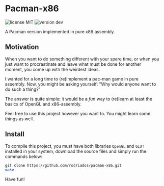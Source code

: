 # Pacman-x86
![license MIT](https://img.shields.io/badge/license-MIT-lightgrey.svg)
![version dev](https://img.shields.io/badge/version-dev-red.svg)

A Pacman version implemented in pure x86 assembly.

## Motivation
When you want to do something different with your spare time, or when you just want
to procrastinate and leave what must be done for another moment, you come up with
the weirdest ideas.

I wanted for a long time to (re)implement a pac-man game in pure assembly. Now,
you might be asking yourself: "Why would anyone want to do such a thing?"

The answer is quite simple: it would be a _fun_ way to (re)learn at least the basics
of OpenGL and x86-assembly.

Feel free to use this project however you want to. You might learn some things as
well.

## Install
To compile this project, you must have both libraries `OpenGL` and `GLUT` installed
in your system, download the source files and simply run the commands below:
```bash
git clone https://github.com/rodriados/pacman-x86.git
make
```

Have fun!